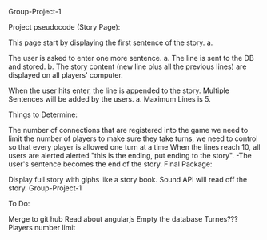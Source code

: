 Group-Project-1

Project pseudocode (Story Page):

This page start by displaying the first sentence of the story. a.

The user is asked to enter one more sentence. a. The line is sent to the DB and stored. b. The story content (new line plus all the previous lines) are displayed on all players' computer.

When the user hits enter, the line is appended to the story. Multiple Sentences will be added by the users. a. Maximum Lines is 5.

Things to Determine:

The number of connections that are registered into the game
we need to limit the number of players
to make sure they take turns, we need to control so that every player is allowed one turn at a time
When the lines reach 10, all users are alerted alerted "this is the ending, put ending to the story". -The user's sentence becomes the end of the story.
Final Package:

Display full story with giphs like a story book.
Sound API will read off the story.
Group-Project-1

To Do:

Merge to git hub
Read about angularjs
Empty the database
Turnes???
Players number limit
